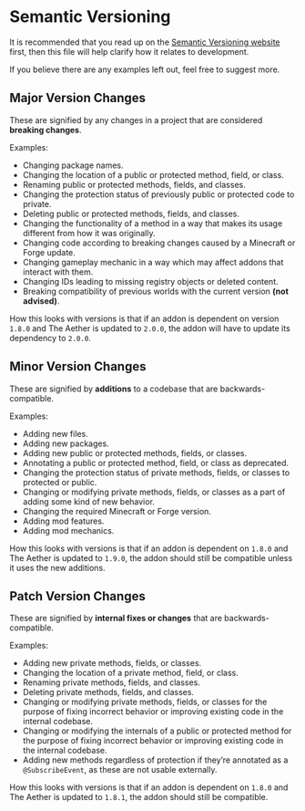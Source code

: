 # Semantic Versioning
It is recommended that you read up on the [Semantic Versioning website](https://semver.org/) first, then this file will help clarify how it relates to development.

If you believe there are any examples left out, feel free to suggest more.

## Major Version Changes
These are signified by any changes in a project that are considered **breaking changes**.

Examples:
- Changing package names.
- Changing the location of a public or protected method, field, or class.
- Renaming public or protected methods, fields, and classes.
- Changing the protection status of previously public or protected code to private.
- Deleting public or protected methods, fields, and classes.
- Changing the functionality of a method in a way that makes its usage different from how it was originally.
- Changing code according to breaking changes caused by a Minecraft or Forge update.
- Changing gameplay mechanic in a way which may affect addons that interact with them.
- Changing IDs leading to missing registry objects or deleted content.
- Breaking compatibility of previous worlds with the current version **(not advised)**.

How this looks with versions is that if an addon is dependent on version `1.8.0` and The Aether is updated to `2.0.0`, the addon will have to update its dependency to `2.0.0`.

## Minor Version Changes
These are signified by **additions** to a codebase that are backwards-compatible.

Examples:
- Adding new files.
- Adding new packages.
- Adding new public or protected methods, fields, or classes.
- Annotating a public or protected method, field, or class as deprecated.
- Changing the protection status of private methods, fields, or classes to protected or public.
- Changing or modifying private methods, fields, or classes as a part of adding some kind of new behavior.
- Changing the required Minecraft or Forge version.
- Adding mod features.
- Adding mod mechanics.

How this looks with versions is that if an addon is dependent on `1.8.0` and The Aether is updated to `1.9.0`, the addon should still be compatible unless it uses the new additions.

## Patch Version Changes
These are signified by **internal fixes or changes** that are backwards-compatible.

Examples:
- Adding new private methods, fields, or classes.
- Changing the location of a private method, field, or class.
- Renaming private methods, fields, and classes.
- Deleting private methods, fields, and classes.
- Changing or modifying private methods, fields, or classes for the purpose of fixing incorrect behavior or improving existing code in the internal codebase.
- Changing or modifying the internals of a public or protected method for the purpose of fixing incorrect behavior or improving existing code in the internal codebase.
- Adding new methods regardless of protection if they’re annotated as a `@SubscribeEvent`, as these are not usable externally.

How this looks with versions is that if an addon is dependent on `1.8.0` and The Aether is updated to `1.8.1`, the addon should still be compatible.